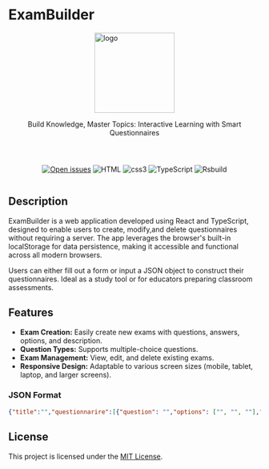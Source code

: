 # ExamBuilder

<div style='display:flex;flex-direction:column;'>
   <img style='align-self:center' src='./exam-builder/public/logo.png' alt='logo' width='160' height='160'/>
   <p style='text-align:center'>Build Knowledge, Master Topics: Interactive Learning with Smart Questionnaires<p>
   <div style='align-self:center'>

[![Open issues][issues-badge]][issues-url]
![HTML][html-badge]
![css3][css3-badge]
![TypeScript][typescript-badge]
![Rsbuild][rust-badge]
</div>
</div>

## Description

ExamBuilder is a web application developed using React and TypeScript, designed to enable users to create, modify,and delete questionnaires without requiring a server. The app leverages the browser's built-in localStorage for data persistence, making it accessible and functional across all modern browsers.

Users can either fill out a form or input a JSON object to construct their questionnaires. Ideal as a study tool or for educators preparing classroom assessments.

## Features

* **Exam Creation:** Easily create new exams with questions, answers, options, and description.
* **Question Types:**  Supports multiple-choice questions.
* **Exam Management:** View, edit, and delete existing exams.
* **Responsive Design:**  Adaptable to various screen sizes (mobile, tablet, laptop, and larger screens).

### JSON Format

```json
{"title":"","questionnarire":[{"question": "","options": ["", "", ""],"answer": "Number in options range (start at 0)","description": ""},...]}
```

## License

This project is licensed under the [MIT License](LICENSE).

[issues-badge]: https://img.shields.io/github/issues/TinyCreator/ExamBuilder-web-app?style=for-the-badge

[issues-url]: https://github.com/TinyCreator/ExamBuilder-web-app/issues

[typescript-badge]: https://img.shields.io/badge/typescript-typescript?style=for-the-badge&logo=typescript&logoColor=%23FFFFFF&logoSize=auto&color=blue

[css3-badge]: https://img.shields.io/badge/css-css3?style=for-the-badge&logo=css&logoColor=%23FFFFFF&logoSize=auto&color=purple

[html-badge]: https://img.shields.io/badge/html-html?style=for-the-badge&logo=html5&logoColor=%23FFFFFF&logoSize=auto&color=orange

[rust-badge]: https://img.shields.io/badge/rsbuild-rsbuild?style=for-the-badge&logo=rust&logoColor=%23FFFFFF&logoSize=auto&color=grey
